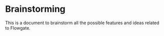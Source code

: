 # Brainstorming

This is a document to brainstorm all the possible features and ideas related to Flowgate.
